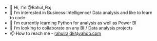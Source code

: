 - 👋 Hi, I’m @Rahul_Raj
- 👀 I’m interested in Business Intelligence/ Data analysis and like to learn to code
- 🌱 I’m currently learning Python for analysis as well as Power BI
- 💞️ I’m looking to collaborate on any BI / Data analysis projects
- 📫 How to reach me - rahulrajdk@yahoo.com

<!---
RahulRajdkp/RahulRajdkp is a ✨ special ✨ repository because its `README.md` (this file) appears on your GitHub profile.
You can click the Preview link to take a look at your changes.
--->
